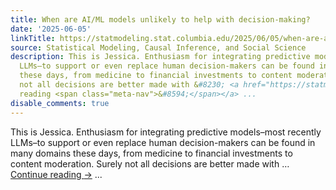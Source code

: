 ```yaml
---
title: When are AI/ML models unlikely to help with decision-making?
date: '2025-06-05'
linkTitle: https://statmodeling.stat.columbia.edu/2025/06/05/when-are-ai-ml-models-unlikely-to-help-with-decision-making/
source: Statistical Modeling, Causal Inference, and Social Science
description: This is Jessica. Enthusiasm for integrating predictive models–most recently
  LLMs–to support or even replace human decision-makers can be found in many domains
  these days, from medicine to financial investments to content moderation. Surely
  not all decisions are better made with &#8230; <a href="https://statmodeling.stat.columbia.edu/2025/06/05/when-are-ai-ml-models-unlikely-to-help-with-decision-making/">Continue
  reading <span class="meta-nav">&#8594;</span></a> ...
disable_comments: true
---
```

This is Jessica. Enthusiasm for integrating predictive models–most recently LLMs–to support or even replace human decision-makers can be found in many domains these days, from medicine to financial investments to content moderation. Surely not all decisions are better made with &#8230; <a href="https://statmodeling.stat.columbia.edu/2025/06/05/when-are-ai-ml-models-unlikely-to-help-with-decision-making/">Continue reading <span class="meta-nav">&#8594;</span></a> ...